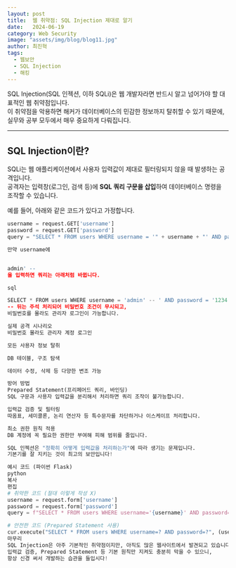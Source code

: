 ```yaml
---
layout: post
title:  웹 취약점: SQL Injection 제대로 알기
date:   2024-06-19
category: Web Security
image: "assets/img/blog/blog11.jpg"
author: 최진혁
tags:
  - 웹보안
  - SQL Injection
  - 해킹
---
```


SQL Injection(SQL 인젝션, 이하 SQLi)은 웹 개발자라면 반드시 알고 넘어가야 할 대표적인 웹 취약점입니다.  
이 취약점을 악용하면 해커가 데이터베이스의 민감한 정보까지 탈취할 수 있기 때문에, 실무와 공부 모두에서 매우 중요하게 다뤄집니다.

---

## SQL Injection이란?

SQLi는 웹 애플리케이션에서 사용자 입력값이 제대로 필터링되지 않을 때 발생하는 공격입니다.  
공격자는 입력창(로그인, 검색 등)에 **SQL 쿼리 구문을 삽입**하여 데이터베이스 명령을 조작할 수 있습니다.

예를 들어, 아래와 같은 코드가 있다고 가정합니다.

```python
username = request.GET['username']
password = request.GET['password']
query = "SELECT * FROM users WHERE username = '" + username + "' AND password = '" + password + "'"

만약 username에


admin' -- 
을 입력하면 쿼리는 아래처럼 바뀝니다.

sql

SELECT * FROM users WHERE username = 'admin' -- ' AND password = '1234'
-- 뒤는 주석 처리되어 비밀번호 조건이 무시되고,
비밀번호를 몰라도 관리자 로그인이 가능합니다.

실제 공격 시나리오
비밀번호 몰라도 관리자 계정 로그인

모든 사용자 정보 탈취

DB 테이블, 구조 탐색

데이터 수정, 삭제 등 다양한 변조 가능

방어 방법
Prepared Statement(프리페어드 쿼리, 바인딩)
SQL 구문과 사용자 입력값을 분리해서 처리하면 쿼리 조작이 불가능합니다.

입력값 검증 및 필터링
따옴표, 세미콜론, 논리 연산자 등 특수문자를 차단하거나 이스케이프 처리합니다.

최소 권한 원칙 적용
DB 계정에 꼭 필요한 권한만 부여해 피해 범위를 줄입니다.

SQL 인젝션은 "정확히 어떻게 입력값을 처리하는가"에 따라 생기는 문제입니다.
기본기를 잘 지키는 것이 최고의 보안입니다!

예시 코드 (파이썬 Flask)
python
복사
편집
# 취약한 코드 (절대 이렇게 작성 X)
username = request.form['username']
password = request.form['password']
query = f"SELECT * FROM users WHERE username='{username}' AND password='{password}'"

# 안전한 코드 (Prepared Statement 사용)
cur.execute("SELECT * FROM users WHERE username=? AND password=?", (username, password))
마무리
SQL Injection은 아주 기본적인 취약점이지만, 아직도 많은 웹사이트에서 발견되고 있습니다.
입력값 검증, Prepared Statement 등 기본 원칙만 지켜도 충분히 막을 수 있으니,
항상 신경 써서 개발하는 습관을 들입시다!